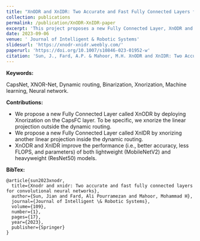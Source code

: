 ```yaml
---
title: "XnODR and XnIDR: Two Accurate and Fast Fully Connected Layers for Convolutional Neural Networks"
collection: publications
permalink: /publication/XnODR-XnIDR-paper
excerpt: 'This project proposes a new Fully Connected Layer, XnODR and XnIDR, by fusing CapsFC Layer and Xnorization.'
date: 2023-09-06
venue: ' Journal of Intelligent & Robotic Systems'
slidesurl: 'https://xnodr-xnidr.weebly.com/'
paperurl: 'https://doi.org/10.1007/s10846-023-01952-w'
citation: 'Sun, J., Fard, A.P. & Mahoor, M.H. XnODR and XnIDR: Two Accurate and Fast Fully Connected Layers for Convolutional Neural Networks. <i>J Intell Robot Syst</i> 109, 17 (2023).'
---
```


**Keywords:** 

CapsNet, XNOR-Net, Dynamic routing, Binarization, Xnorization, Machine learning, Neural network.

**Contributions:**

- We propose a new Fully Connected Layer called XnODR by deploying Xnorization on the CapsFC layer. To be specific, we xnorize the linear projection outside the dynamic routing.
- We propose a new Fully Connected Layer called XnIDR by xnorizing another linear projection inside the dynamic routing.
- XnODR and XnIDR improve the performance (i.e., better accuracy, less FLOPS, and parameters) of both lightweight (MobileNetV2) and heavyweight (ResNet50) models.

**BibTex:**

```{bibtex}
@article{sun2023xnodr,
  title={Xnodr and xnidr: Two accurate and fast fully connected layers for convolutional neural networks},
  author={Sun, Jian and Fard, Ali Pourramezan and Mahoor, Mohammad H},
  journal={Journal of Intelligent \& Robotic Systems},
  volume={109},
  number={1},
  pages={17},
  year={2023},
  publisher={Springer}
}
```